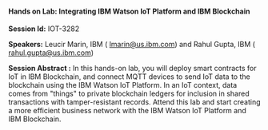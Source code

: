 #### Hands on Lab: Integrating IBM Watson IoT Platform and IBM Blockchain

**Session Id:** IOT-3282

**Speakers:** Leucir Marin, IBM  ( [lmarin@us.ibm.com](mailto:lmarin@us.ibm.com)) and Rahul Gupta, IBM  ( [rahul.gupta@us.ibm.com](mailto:rahul.gupta@us.ibm.com))

**Session Abstract :** In this hands-on lab, you will deploy smart contracts for IoT in IBM Blockchain, and connect MQTT devices to send IoT data to the blockchain using the IBM Watson IoT Platform. In an IoT context, data comes from &quot;things&quot; to private blockchain ledgers for inclusion in shared transactions with tamper-resistant records. Attend this lab and start creating a more efficient business network with the IBM Watson IoT Platform and IBM Blockchain.


